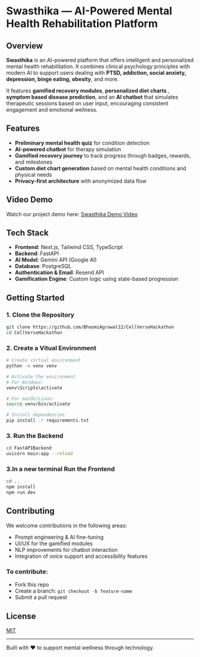 # Swasthika — AI-Powered Mental Health Rehabilitation Platform

## Overview

**Swasthika** is an AI-powered platform that offers intelligent and personalized mental health rehabilitation. It combines clinical psychology principles with modern AI to support users dealing with **PTSD, addiction, social anxiety, depression, binge eating, obesity**, and more.

It features **gamified recovery modules**, **personalized diet charts** , **symptom based disease prediction**, and an **AI chatbot** that simulates therapeutic sessions based on user input, encouraging consistent engagement and emotional wellness.

## Features

- **Preliminary mental health quiz** for condition detection
- **AI-powered chatbot** for therapy simulation
- **Gamified recovery journey** to track progress through badges, rewards, and milestones
- **Custom diet chart generation** based on mental health conditions and physical needs
- **Privacy-first architecture** with anonymized data flow

## Video Demo

Watch our project demo here: [Swasthika Demo Video](https://drive.google.com/file/d/1rBWRtJfZFnloudwv-PtoMUsALH0D1YmR/view)

## Tech Stack

- **Frontend**: Next.js, Tailwind CSS, TypeScript
- **Backend**: FastAPI
- **AI Model**: Gemini API (Google AI)
- **Database**: PostgreSQL
- **Authentication & Email**: Resend API
- **Gamification Engine**: Custom logic using state-based progression

## Getting Started

### 1. Clone the Repository

```bash
git clone https://github.com/BhoomiAgrawal12/CellVerseHackathon
cd CellVerseHackathon
```

### 2. Create a Vitual Environment

```bash
# Create virtual environment
python -m venv venv

# Activate the environment
# For Windows:
venv\Scripts\activate

# For macOS/Linux:
source venv/bin/activate

# Install dependencies
pip install -r requirements.txt
```

### 3. Run the Backend

```bash
cd FastAPIBackend
uvicorn main:app --reload
```

### 3.In a new terminal Run the Frontend

```bash
cd ..
npm install
npm run dev

```

## Contributing

We welcome contributions in the following areas:

- Prompt engineering & AI fine-tuning
- UI/UX for the gamified modules
- NLP improvements for chatbot interaction
- Integration of voice support and accessibility features

### To contribute:

- Fork this repo
- Create a branch: `git checkout -b feature-name`
- Submit a pull request

## License

[MIT](LICENSE)

---

Built with ❤ to support mental wellness through technology.

